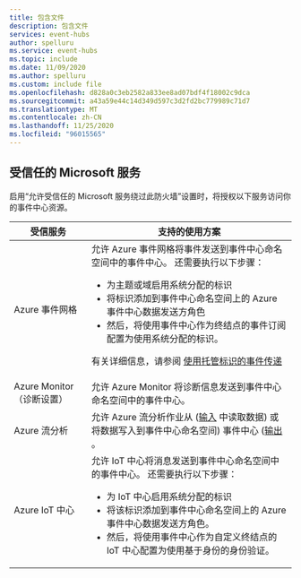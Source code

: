 ```yaml
---
title: 包含文件
description: 包含文件
services: event-hubs
author: spelluru
ms.service: event-hubs
ms.topic: include
ms.date: 11/09/2020
ms.author: spelluru
ms.custom: include file
ms.openlocfilehash: d828a0c3eb2582a833ee8ad07bdf4f18002c9dca
ms.sourcegitcommit: a43a59e44c14d349d597c3d2fd2bc779989c71d7
ms.translationtype: MT
ms.contentlocale: zh-CN
ms.lasthandoff: 11/25/2020
ms.locfileid: "96015565"
---
```

## <a name="trusted-microsoft-services"></a>受信任的 Microsoft 服务
启用“允许受信任的 Microsoft 服务绕过此防火墙”设置时，将授权以下服务访问你的事件中心资源。

| 受信服务 | 支持的使用方案 | 
| --------------- | ------------------------- | 
| Azure 事件网格 | 允许 Azure 事件网格将事件发送到事件中心命名空间中的事件中心。 还需要执行以下步骤： <ul><li>为主题或域启用系统分配的标识</li><li>将标识添加到事件中心命名空间上的 Azure 事件中心数据发送方角色</li><li>然后，将使用事件中心作为终结点的事件订阅配置为使用系统分配的标识。</li></ul> <p>有关详细信息，请参阅 [使用托管标识的事件传递](../articles/event-grid/managed-service-identity.md)</p>|
| Azure Monitor（诊断设置） | 允许 Azure Monitor 将诊断信息发送到事件中心命名空间中的事件中心。 |
| Azure 流分析 | 允许 Azure 流分析作业从 ([输入](../articles/stream-analytics/stream-analytics-add-inputs.md) 中读取数据) 或将数据写入到事件中心命名空间) 事件中心 ([输出](../articles/stream-analytics/event-hubs-output.md) 。 |
| Azure IoT 中心 | 允许 IoT 中心将消息发送到事件中心命名空间中的事件中心。 还需要执行以下步骤： <ul><li>为 IoT 中心启用系统分配的标识</li><li>将该标识添加到事件中心命名空间上的 Azure 事件中心数据发送方角色。</li><li>然后，将使用事件中心作为自定义终结点的 IoT 中心配置为使用基于身份的身份验证。</li></ul>

